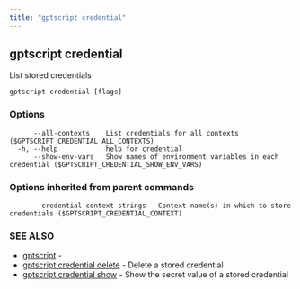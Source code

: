 ```yaml
---
title: "gptscript credential"
---
```

## gptscript credential

List stored credentials

```
gptscript credential [flags]
```

### Options

```
      --all-contexts    List credentials for all contexts ($GPTSCRIPT_CREDENTIAL_ALL_CONTEXTS)
  -h, --help            help for credential
      --show-env-vars   Show names of environment variables in each credential ($GPTSCRIPT_CREDENTIAL_SHOW_ENV_VARS)
```

### Options inherited from parent commands

```
      --credential-context strings   Context name(s) in which to store credentials ($GPTSCRIPT_CREDENTIAL_CONTEXT)
```

### SEE ALSO

* [gptscript](gptscript.md)	 - 
* [gptscript credential delete](gptscript_credential_delete.md)	 - Delete a stored credential
* [gptscript credential show](gptscript_credential_show.md)	 - Show the secret value of a stored credential


